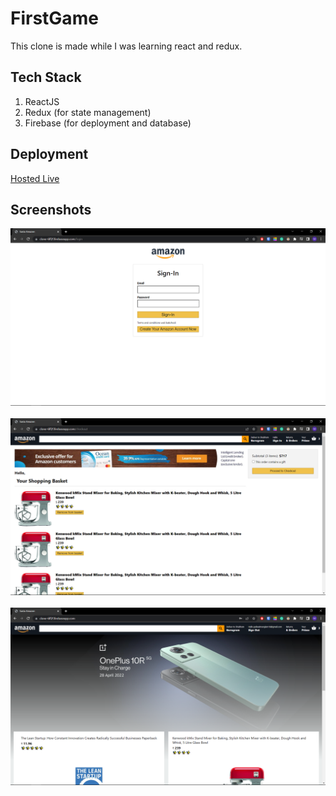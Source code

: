 # FirstGame

This clone is made while I was learning react and redux.

## Tech Stack
1) ReactJS
2) Redux (for state management)
3) Firebase (for deployment and database)

## Deployment
<a target="_blank" href = "https://clone-6ff2f.firebaseapp.com/">Hosted Live</a>

## Screenshots

<div align = "left">
  <img src="https://raw.githubusercontent.com/manglam16/amazon-clone/main/screenshots/Screenshot%20(151).png">
</div>
<br>
<div align = "left">
  <img src="https://raw.githubusercontent.com/manglam16/amazon-clone/main/screenshots/Screenshot%20(152).png">
</div>

<br>

<div align = "left">
  <img src="https://raw.githubusercontent.com/manglam16/amazon-clone/main/screenshots/Screenshot%20(153).png">
</div>

<br>
